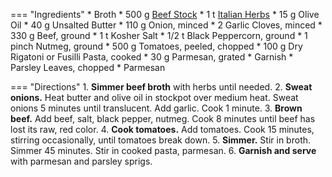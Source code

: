 === "Ingredients"
    * Broth
        * 500 g [Beef Stock](stocks/meat-stock.md)
        * 1 t [Italian Herbs](../seasonings/italian-herbs.md)
    * 15 g Olive Oil
    * 40 g Unsalted Butter
    * 110 g Onion, minced
    * 2 Garlic Cloves, minced
    * 330 g Beef, ground
    * 1 t Kosher Salt
    * 1/2 t Black Peppercorn, ground
    * 1 pinch Nutmeg, ground
    * 500 g Tomatoes, peeled, chopped
    * 100 g Dry Rigatoni or Fusilli Pasta, cooked
    * 30 g Parmesan, grated
    * Garnish
        * Parsley Leaves, chopped
        * Parmesan

=== "Directions"
    1. **Simmer beef broth** with herbs until needed.
    2. **Sweat onions.** Heat butter and olive oil in stockpot over medium heat. Sweat onions 5 minutes until translucent. Add garlic. Cook 1 minute.
    3. **Brown beef.** Add beef, salt, black pepper, nutmeg. Cook 8 minutes until beef has lost its raw, red color.
    4. **Cook tomatoes.** Add tomatoes. Cook 15 minutes, stirring occasionally, until tomatoes break down.
    5. **Simmer.** Stir in broth. Simmer 45 minutes. Stir in cooked pasta, parmesan.
    6. **Garnish and serve** with parmesan and parsley sprigs.

[^1]: Vogt, Brenda.

